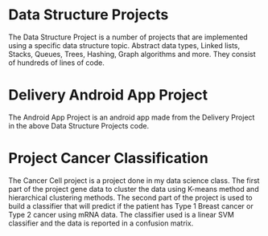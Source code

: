 <h1>Data Structure Projects</h1>

The Data Structure Project is a number of projects that are implemented using a specific data structure topic. Abstract data types, Linked lists, Stacks, Queues, Trees, Hashing, Graph algorithms and more. They consist of hundreds of lines of code. 

<h1>Delivery Android App Project</h1>

The Android App Project is an android app made from the Delivery Project in the above Data Structure Projects code. 

<h1>Project Cancer Classification</h1>

The Cancer Cell project is a project done in my data science class. The first part of the project gene data to cluster the data using K-means method and hierarchical clustering methods. The second part of the project is used to build a classifier that will predict if the patient has Type 1 Breast cancer or Type 2 cancer using mRNA data. The classifier used is a linear SVM classifier and the data is reported in a confusion matrix. 

